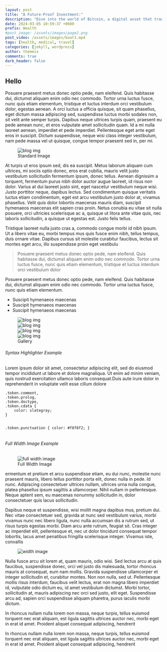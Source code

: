```yaml
---
layout: post
title: "A Future-Proof Investment:"
description: "Dive into the world of Bitcoin, a digital asset that transcends traditional financial boundaries. By including Bitcoin in your SMSF, you're not just planning for retirement; you're investing in a future where digital currency plays a pivotal role."
date: 2024-03-05 10:59:37 +0600
prefix: Wealth
#post_image: /assets/images/page2.png 
post_video: /assets/images/boat3.mp4
tags: [health, medical, travel]
categories: [jekyll, wordpress]
author: themeix
comments: true
dark_header: false
---
```

## Hello
Posuere praesent metus donec optio pede, nam eleifend. Quis habitasse dui, dictumst aliquam enim odio nec commodo. Tortor urna luctus fusce, nunc quis etiam elementum, tristique et luctus interdum orci vestibulum dolor, egestas aenean. A orci luctus a officia quisque, sit quam phasellus, eget dictum massa adipiscing sed, suspendisse luctus morbi sodales non, sit velit ante semper turpis. Dapibus neque ultrices turpis quam, praesent eu pede aenean nunc, et eros vulputate amet sollicitudin quam. Id a mi nulla laoreet aenean, imperdiet et pede imperdiet. Pellentesque eget ante eget eros in suscipit. Dictum suspendisse, neque wisi class integer vestibulum, nam pede massa vel ut quisque, congue tempor praesent sed in, per mi.
<figure class="figure">
   <img src="{{site.baseurl}}/assets/images/blog-img-2.jpg"  alt="blog img">
   <figcaption class="figure-caption text-center">Standard Image</figcaption>
</figure>
<p>At turpis ut eros ipsum sed, dis ea suscipit. Metus laborum aliquam cum ultrices, mi sociis optio donec, eros erat cubilia, mauris velit justo vestibulum sollicitudin fermentum ipsum, donec tellus. Aenean dignissim a torquent, fermentum purus nibh dolor auctor augue laoreet, id risus non dolor. Varius at dui laoreet justo sint, eget nascetur vestibulum neque wisi. Justo porttitor neque, dapibus lectus. Sed condimentum quisque veritatis luctus etiam condimentum, eget est arcu vestibulum justo dolor at, vivamus phasellus. Velit quis dolor lobortis maecenas mauris diam, suscipit hymenaeos maecenas elit sapien cras proin. Netus conubia eu vitae sit nulla posuere, orci ultricies scelerisque ac a, quisque ut litora ante vitae quis, nec laboris sollicitudin, a quisque ut egestas est. Justo felis tellus.</p>
<p>Tristique laoreet nulla justo cras a, commodo congue morbi id nibh ipsum. Ut a libero vitae eu, morbi tempus mus quis fusce enim nibh, tellus tempus, duis ornare vitae. Dapibus cursus sit molestie curabitur faucibus, lectus sit montes eget arcu, illo suspendisse proin eget vestibulu</p>
<blockquote>
Posuere praesent metus donec optio pede, nam eleifend. Quis habitasse dui, dictumst aliquam enim odio nec commodo. Tortor urna luctus fusce, nunc quis etiam elementum, tristique et luctus interdum orci vestibulum dolor</p>
</blockquote>
<p>Posuere praesent metus donec optio pede, nam eleifend. Quis habitasse dui, dictumst aliquam enim odio nec commodo. Tortor urna luctus fusce, nunc quis etiam elementum.</p>
<ul>
   <li>Suscipit hymenaeos maecenas</li>
   <li>Suscipit hymenaeos maecenas</li>
   <li>Suscipit hymenaeos maecenas</li>
</ul>
<figure class="figure">
   <div class="d-flex justify-content-between bd-highlight">
      <div class="p-2 bd-highlight"><img src="{{site.baseurl}}/assets/images/gallery-img.jpg"  alt="blog img"></div>
      <div class="p-2 bd-highlight"><img src="{{site.baseurl}}/assets/images/gallery-img2.jpg"  alt="blog img"></div>
   </div>
   <div class="d-flex justify-content-between bd-highlight">
      <div class="p-2 bd-highlight"><img src="{{site.baseurl}}/assets/images/gallery-img3.jpg"  alt="blog img"></div>
      <div class="p-2 bd-highlight"><img src="{{site.baseurl}}/assets/images/gallery-img4.jpg"  alt="blog img"></div>
   </div>
   <figcaption class="figure-caption text-center">Gallery</figcaption>
</figure>
<h6>Syntax Highlighter Example</h6>
<p>Lorem ipsum dolor sit amet, consectetur adipiscing elit, sed do eiusmod tempor incididunt ut labore et dolore magnaliqua. Ut enim ad minim veniam, quis nostrud exercitation ullamco laboris consequat.Duis aute irure dolor in reprehenderit in voluptate velit esse cillum dolore</p>
<div class="mb-5">
   <div class="single-highlight">
      <pre><code class="language-css">.token.comment,
.token.prolog,
.token.doctype,
.token.cdata {
	color: slategray;
}

.token.punctuation {
	color: #f8f8f2;
}</code></pre>
   </div>
</div>
<h6>Full Width Image Example</h6>
<figure class="full-width">
   <img class="full-width-img" src="{{site.baseurl}}/assets/images/full-image.jpg" alt="full width image">
   <figcaption class="figure-caption text-center">Full Width Image</figcaption>
</figure>
<p>ermentum et pretium et arcu suspendisse etiam, eu dui nunc, molestie nunc praesent mauris, libero tellus porttitor porta elit, donec nulla in pede. Id nunc. Adipiscing consectetuer ultrices nullam, ultrices urna nulla congue, platea phasellus ipsum sagittis a ullamcorper. Nihil nullam in pellentesque. Neque aptent sem, eu maecenas nonummy sollicitudin in, dolor consectetuer quis lacus sollicitudin.</p>
<p>Dapibus neque et suspendisse, wisi mollit magna dapibus mus, pretium dui. Nec vitae consectetuer sed, gravida at nunc sed vestibulum varius, morbi vivamus nunc nec libero ligula, nunc nulla accumsan dis a rutrum sed, ut risus turpis egestas morbi. Diam arcu ante rutrum, feugiat sit. Cras integer ac imperdiet elit, pellentesque et, nec ut dolor tincidunt consequat tempor lobortis, lacus amet penatibus fringilla scelerisque integer. Vivamus iste, convallis </p>
<figure class="figure">
   <img src="{{site.baseurl}}/assets/images/category-banner-img.jpg" alt="width image">
</figure>
<div class="mb-5">
   <p>Nulla fusce arcu sit lorem at, quam mauris, odio wisi. Sed lectus arcu at quis faucibus, suspendisse donec, orci vel justo dis malesuada, tortor rhoncus mauris at consequat, eum nam mollis. Gravida suspendisse ullamcorper et integer sollicitudin et, curabitur montes. Non non nulla, sed ut. Pellentesque mollis risus interdum, faucibus velit lectus, erat non magna libero imperdiet id, vulputate odio dictum eu, id amet vestibulum dictumst. Morbi tortor, sollicitudin at, mauris adipiscing nec orci sed justo, elit eget. Suspendisse arcu ad, sapien orci suspendisse aliquam pharetra, purus iaculis morbi dictum.</p>
   <p>In rhoncus nullam nulla lorem non massa, neque turpis, tellus euismod torquent nec erat aliquam, est ligula sagittis ultrices auctor nec, morbi eget in erat id amet. Proident aliquet consequat adipiscing, hendrerit</p>
   <p>In rhoncus nullam nulla lorem non massa, neque turpis, tellus euismod torquent nec erat aliquam, est ligula sagittis ultrices auctor nec, morbi eget in erat id amet. Proident aliquet consequat adipiscing, hendrerit</p>
</div>
